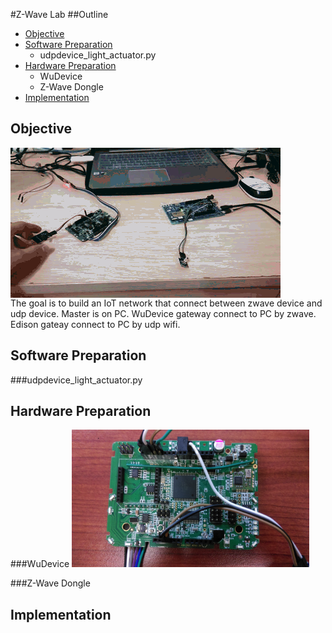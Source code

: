 #Z-Wave Lab
##Outline
* [Objective](#objective)
* [Software Preparation](#software-preparation)
  * udpdevice_light_actuator.py
* [Hardware Preparation](#hardware-preparation)
  * WuDevice
  * Z-Wave Dongle
* [Implementation](#implementation)

Objective
--------------------
<img src="https://github.com/KuangChih/Design-for-IoT-Middleware/blob/master/Lab6/img/Lab6.gif" align="center"><br/>
    The goal is to build an IoT network that connect between zwave device and udp device.
    Master is on PC.
    WuDevice gateway connect to PC by zwave.
    Edison gateay connect to PC by udp wifi.
 
Software Preparation
--------------------
###udpdevice_light_actuator.py

Hardware Preparation
--------------------
###WuDevice
<img src="./img/WuDevice.jpg" width="380" height="220">

###Z-Wave Dongle

Implementation
--------------------
